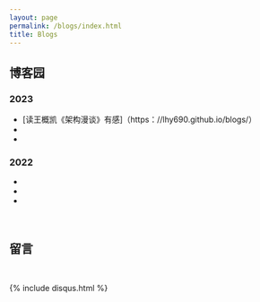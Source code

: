 ```yaml
---
layout: page
permalink: /blogs/index.html
title: Blogs
---
```


## 博客园

### 2023

- [读王概凯《架构漫谈》有感]（https：//lhy690.github.io/blogs/）
- 
-

### 2022

- 
- 
- 

<br>

## 留言

<br>

{% include disqus.html %} 

<br>

